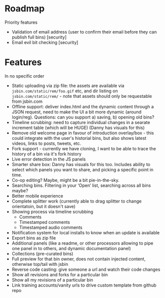 # Roadmap

Priority features

- Validation of email address (user to confirm their email before they can publish full bins) [security]
- Email evil bit checking [security]

# Features

In no specific order

- Static uploading via zip file: the assets are available via `jsbin.com/static/rem/foo.gif` etc, and dir listing on `jsbin.com/static/rem/` - note that assets should only be requestable from jsbin.com
- Offline support: deliver index.html and the dynamic content through a JSON request, need to make the UI a bit more dynamic (around login/reg). Questions: can you support a) saving, b) opening old bins?
- Timeline scrubbing: need to capture individual changes in a searate increment table (which will be HUGE) (Danny has visuals for this)
- Remove old welcome page in favour of introduction overlay/box - this could integrate with the user's historial bins, but also shows latest videos, links to posts, tweets, etc.
- Fork support - currently we have cloning, I want to be able to trace the history of a bin via it's fork history
- Live error detection in the JS panels
- Smarter share box: Danny has visuals for this too. Includes ability to select which panels you want to share, and picking a specific point in time.
- Co-op editing? Maybe, might be a bit pie-in-the-sky.
- Searching bins. Filtering in your ‘Open’ list, searching across all bins maybe?
- Better mobile experience
- Complete splitter work (currently able to drag splitter to change orientatoin, but it doesn't save)
- Showing process via timeline scrubbing
  - Comments
  - Timestamped comments
  - Timestamped audio comments
- Notification system for local installs to know when an update is available
- Export bins as zip file
- Additional panels (like a readme, or other processors allowing to pipe one panel in to others, and dynamic documentation panel)
- Collections (pre-curated bins)
- Full preview for that bin owner, does not contain injected content, otherwise top/tail with jsbin
- Reverse code casting: give someone a url and watch their code changes
- Show all revisions and forks for a particular bin
- Show all my revisions of a particular bin
- Link training accounts/vanity urls to drive custom template from github repo

